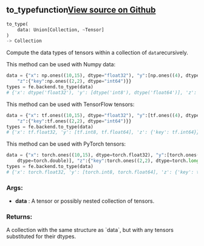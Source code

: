 ## to_type<span class="tag">function</span><a class="sourcelink" href=https://github.com/fastestimator/fastestimator/blob/r1.0/fastestimator/backend/to_type.py/#L24-L68>View source on Github</a>
```python
to_type(
	data: Union[Collection, ~Tensor]
)
-> Collection
```
Compute the data types of tensors within a collection of `data`recursively.

This method can be used with Numpy data:
```python
data = {"x": np.ones((10,15), dtype="float32"), "y":[np.ones((4), dtype="int8"), np.ones((5, 3), dtype="double")],
    "z":{"key":np.ones((2,2), dtype="int64")}}
types = fe.backend.to_type(data)
# {'x': dtype('float32'), 'y': [dtype('int8'), dtype('float64')], 'z': {'key': dtype('int64')}}
```

This method can be used with TensorFlow tensors:
```python
data = {"x": tf.ones((10,15), dtype="float32"), "y":[tf.ones((4), dtype="int8"), tf.ones((5, 3), dtype="double")],
    "z":{"key":tf.ones((2,2), dtype="int64")}}
types = fe.backend.to_type(data)
# {'x': tf.float32, 'y': [tf.int8, tf.float64], 'z': {'key': tf.int64}}
```

This method can be used with PyTorch tensors:
```python
data = {"x": torch.ones((10,15), dtype=torch.float32), "y":[torch.ones((4), dtype=torch.int8), torch.ones((5, 3),
    dtype=torch.double)], "z":{"key":torch.ones((2,2), dtype=torch.long)}}
types = fe.backend.to_type(data)
# {'x': torch.float32, 'y': [torch.int8, torch.float64], 'z': {'key': torch.int64}}
```


<h3>Args:</h3>

* **data** :  A tensor or possibly nested collection of tensors.

<h3>Returns:</h3>
    A collection with the same structure as `data`, but with any tensors substituted for their dtypes.

